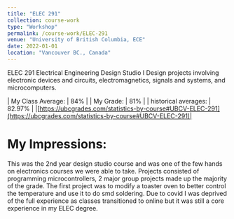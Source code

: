 ```yaml
---
title: "ELEC 291"
collection: course-work
type: "Workshop"
permalink: /course-work/ELEC-291
venue: "University of British Columbia, ECE"
date: 2022-01-01
location: "Vancouver BC., Canada"
---
```


ELEC 291
Electrical Engineering Design Studio I
Design projects involving electronic devices and circuits, electromagnetics, signals and systems, and microcomputers. 


| My Class Average: | 84% |
| My Grade: | 81% |
| historical averages: | 82.97% | 
|[https://ubcgrades.com/statistics-by-course#UBCV-ELEC-291](https://ubcgrades.com/statistics-by-course#UBCV-ELEC-291)|

# My Impressions:

This was the 2nd year design studio course and was one of the few hands on electronics courses we were able to take. Projects consisted of programming microcontrollers, 2 major group projects made up the majority of the grade. The first project was to modify a toaster oven to better control the temperature and use it to do smd soldering.
Due to covid I was deprived of the full experience as classes transitioned to online but it was still a core experience in my ELEC degree. 